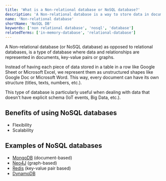 ```yaml
---
title: 'What is a Non-relational database or NoSQL database?'
description: 'A Non-relational database is a way to store data in documents, key-value pairs or graphs.'
name: 'Non-relational database'
shortName: 'NoSQL DB'
keywords: ['non relational database', 'nosql', 'database']
relatedTerms: ['in-memory-database', 'relational-database']
---
```


A Non-relational database (or NoSQL database) as opposed to relational databases, is a type of database where data and relationships are represented in documents, key-value pairs or graphs.

Instead of having each piece of data stored in a table in a row like Google Sheet or Microsoft Excel, we represent them as unstructured shapes like Google Doc or Microsoft Word. This way, every document can have its own structure (titles, texts, numbers, etc.).

This type of database is particularly useful when dealing with data that doesn't have explicit schema (IoT events, Big Data, etc.).

## Benefits of using NoSQL databases

- Flexibility
- Scalability

## Examples of NoSQL databases

- [MongoDB](https://www.mongodb.com/) (document-based)
- [Neo4J](https://neo4j.com/) (graph-based)
- [Redis](https://redis.io/) (key-value pair based)
- [DynamoDB](https://aws.amazon.com/dynamodb/)
